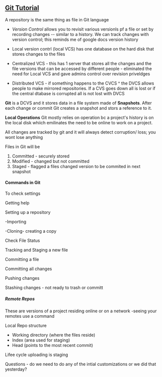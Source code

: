 ## [Git Tutorial](https://blog.udemy.com/git-tutorial-a-comprehensive-guide/#7_2) 

A repository is the same thing as file  in Git language

* *Version Control* allows you to revisit various versionls pf a file or set by recording changes -- similar to a history.
We can track changes with version control; this reminds me of google docs version history 

* Local version contrl (local VCS) has one database on the hard disk that stores changes to the files 

* Centralized VCS - this has 1 server that stores all the changes and the file versions that can be accessed by different people - eliminated the need for Local VCS and gave admins control over revision priveldges 

* Distributed VCS - if something happens to the CVCS ^ the DVCS allows people to make mirrored repositories. If a CVS goes down all is lost or if the central dtabase is corrupted all is not lost with DVCS

**Git** is a DCVS and it stores data in a file system made of **Snapshots**. After each change or commit Git creates a snapshot and stors a reference to it. 

**Local Operations** Git mostly relies on operation bc a project's history is on the local disk whiich emilinates the need to be online to work on a project.

All changes are tracked by git and it will always detect corruption/ loss; you wont lose anything

Files in Git will be 
1. Committed - securely stored 
2. Modified - changed but not committed
3. Staged - flagged a files changed version to be commited in next snapshot


#### Commands in Git
To check settings

Getting help

Setting up a repository

-Importing

-Cloning- creating a copy

Check File Status

Tracking and Staging a new file

Committing a file

Committing all changes

Pushing changes

Stashing changes - not ready to trash or committ

##### Remote Repos
These are versions of a project residing online or on a network
-seeing your remotes use a command

Local Repo structure

- Working directory (where the files reside) 
- Index (area used for staging) 
- Head (points to the most recent commit)

Lifee cycle
uploading is staging



Questions - do we need to do any of the intial customizations or we did that yesterday? 

